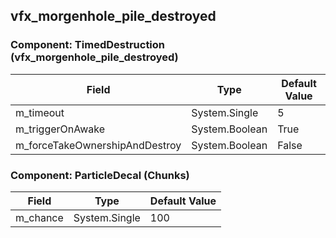 ## vfx_morgenhole_pile_destroyed

### Component: TimedDestruction (vfx_morgenhole_pile_destroyed)

|Field|Type|Default Value|
|---|---|---|
|m_timeout|System.Single|5|
|m_triggerOnAwake|System.Boolean|True|
|m_forceTakeOwnershipAndDestroy|System.Boolean|False|

### Component: ParticleDecal (Chunks)

|Field|Type|Default Value|
|---|---|---|
|m_chance|System.Single|100|

